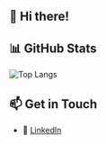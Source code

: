## 👋 Hi there!

## 📊 GitHub Stats

![Top Langs](https://github-readme-stats.vercel.app/api/top-langs/?username=jflorence0&layout=compact)

## 📫 Get in Touch

- 🔗 [LinkedIn]([https://linkedin.com/in/jamesflorence](https://www.linkedin.com/in/james-florence-00246599/))
